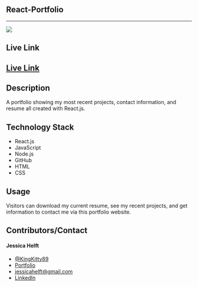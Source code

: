 ## **React-Portfolio**
------

<img src="https://img.shields.io/badge/-made%20with%20love-brightgreen" >

## **Live Link**

<h2><a href ="">Live Link</a></h2>

## **Description**
A portfolio showing my most recent projects, contact information, and resume all created with React.js.

## **Technology Stack**
* React.js
* JavaScript
* Node.js
* GitHub
* HTML
* CSS

## **Usage**

Visitors can download my current resume, see my recent projects, and get information to contact me via this portfolio website.


## **Contributors/Contact**

#### **Jessica Helft** 
* [@KingKitty89](https://github.com/KingKitty89)
* [Portfolio](https://kingkitty89.github.io/ResponsivePortfolio/)
* [jessicahelft@gmail.com](jessicahelft@gmail.com)
* [LinkedIn](https://www.linkedin.com/in/jessicahelft)
